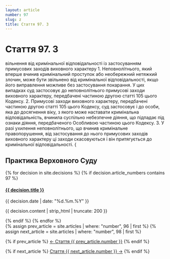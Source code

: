 ```yaml
---
layout: article
number: 97
slug: z
title: Стаття 97. З
---
```


# Стаття 97. З

вільнення від кримінальної відповідальності із застосуванням примусових заходів виховного характеру 1. Неповнолітнього, який вперше вчинив кримінальний проступок або необережний нетяжкий злочин, може бути звільнено від кримінальної відповідальності, якщо його виправлення можливе без застосування покарання. У цих випадках суд застосовує до неповнолітнього примусові заходи виховного характеру, передбачені частиною другою статті 105 цього Кодексу. 2. Примусові заходи виховного характеру, передбачені частиною другою статті 105 цього Кодексу, суд застосовує і до особи, яка до досягнення віку, з якого може наставати кримінальна відповідальність, вчинила суспільно небезпечне діяння, що підпадає під ознаки діяння, передбаченого Особливою частиною цього Кодексу. 3. У разі ухилення неповнолітнього, що вчинив кримінальне правопорушення, від застосування до нього примусових заходів виховного характеру ці заходи скасовуються і він притягується до кримінальної відповідальності. {

## Практика Верховного Суду

<div class="decisions-container">
{% for decision in site.decisions %}
  {% if decision.article_numbers contains 97 %}
    <div class="decision-item">
      <h4><a href="{{ decision.url }}">{{ decision.title }}</a></h4>
      <p class="decision-date">{{ decision.date | date: "%d.%m.%Y" }}</p>
      <p class="decision-excerpt">{{ decision.content | strip_html | truncate: 200 }}</p>
    </div>
  {% endif %}
{% endfor %}
</div>

<div class="article-navigation">
  {% assign prev_article = site.articles | where: "number", 96 | first %}
  {% assign next_article = site.articles | where: "number", 98 | first %}
  
  {% if prev_article %}
    <a href="{{ prev_article.url }}" class="prev-article">← Стаття {{ prev_article.number }}</a>
  {% endif %}
  
  {% if next_article %}
    <a href="{{ next_article.url }}" class="next-article">Стаття {{ next_article.number }} →</a>
  {% endif %}
</div>
